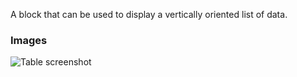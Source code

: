 A block that can be used to display a vertically oriented list of data.

### Images

![Table screenshot](https://gitlab.com/appsemble/appsemble/-/raw/0.32.2-test.5/config/assets/list.png)

